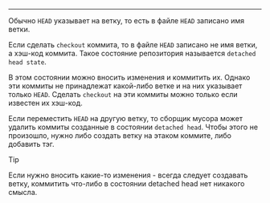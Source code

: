 ___
Обычно `HEAD` указывает на ветку, то есть в файле `HEAD` записано имя ветки.

Если сделать `checkout` коммита, то в файле `HEAD` записано не имя ветки, а хэш-код коммита. Такое состояние репозитория называется `detached head state`.

В этом состоянии можно вносить изменения и коммитить их. Однако эти коммиты не принадлежат какой-либо ветке и на них указывает только `HEAD`.
Сделать `checkout` на эти коммиты можно только если известен их хэш-код.

Если переместить `HEAD` на другую ветку, то сборщик мусора может удалить коммиты созданные в состоянии `detached head`. Чтобы этого не произошло, нужно либо создать ветку на этаком коммите, либо добавить тэг.

>[!tip]
>Если нужно вносить какие-то изменения - всегда следует создавать ветку, коммитить что-либо в состоянии detached head нет никакого смысла.

